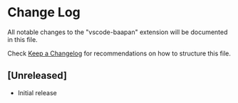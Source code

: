 # Change Log

All notable changes to the "vscode-baapan" extension will be documented in this file.

Check [Keep a Changelog](http://keepachangelog.com/) for recommendations on how to structure this file.

## [Unreleased]

- Initial release